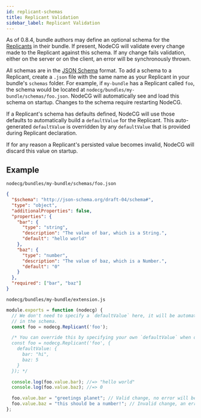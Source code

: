 ```yaml
---
id: replicant-schemas
title: Replicant Validation
sidebar_label: Replicant Validation
---
```


As of 0.8.4, bundle authors may define an optional schema for the [Replicants](/docs/classes/replicant) in their bundle.
If present, NodeCG will validate every change made to the Replicant against this schema.
If any change fails validation, either on the server or on the client, an error will be synchronously thrown.

All schemas are in the [JSON Schema](http://json-schema.org/) format. To add a schema to a Replicant,
create a `.json` file with the same name as your Replicant in your bundle's `schemas` folder. For example,
if `my-bundle` has a Replicant called `foo`, the schema would be located at `nodecg/bundles/my-bundle/schemas/foo.json`.
NodeCG will automatically see and load this schema on startup. Changes to the schema require restarting NodeCG.

If a Replicant's schema has defaults defined, NodeCG will use those defaults to automatically build a `defaultValue`
for the Replicant. This auto-generated `defaultValue` is overridden by any `defaultValue` that is provided during Replicant
declaration.

If for any reason a Replicant's persisted value becomes invalid, NodeCG will discard this value on startup.

## Example

`nodecg/bundles/my-bundle/schemas/foo.json`

```json
{
  "$schema": "http://json-schema.org/draft-04/schema#",
  "type": "object",
  "additionalProperties": false,
  "properties": {
    "bar": {
      "type": "string",
      "description": "The value of bar, which is a String.",
      "default": "hello world"
    },
    "baz": {
      "type": "number",
      "description": "The value of baz, which is a Number.",
      "default": "0"
    }
  },
  "required": ["bar", "baz"]
}
```

`nodecg/bundles/my-bundle/extension.js`

```js
module.exports = function (nodecg) {
  // We don't need to specify a `defaultValue` here, it will be automatically generated from the defaults
  // in the schema.
  const foo = nodecg.Replicant('foo');

  /* You can override this by specifying your own `defaultValue` when declaring the Replicant.
  const foo = nodecg.Replicant('foo', {
    defaultValue: {
      bar: "hi",
      baz: 5
    }
  }); */

  console.log(foo.value.bar); //=> "hello world"
  console.log(foo.value.baz); //=> 0

  foo.value.bar = "greetings planet"; // Valid change, no error will be thrown.
  foo.value.baz = "this should be a number!"; // Invalid change, an error will be thrown.
};
```
